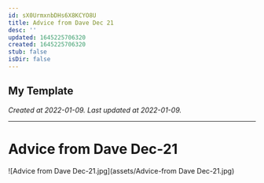 ```yaml
---
id: sX0UrmxnbDHs6X8KCYO8U
title: Advice from Dave Dec 21
desc: ''
updated: 1645225706320
created: 1645225706320
stub: false
isDir: false
---
```

My Template
---

_Created at 2022-01-09._
_Last updated at 2022-01-09._




---

# Advice from Dave Dec-21


![Advice from Dave Dec-21.jpg](assets/Advice-from Dave Dec-21.jpg)

